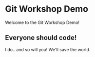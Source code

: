 # Git Workshop Demo
Welcome to the Git Workshop Demo!

## Everyone should code!
I do.. and so will you!
We'll save the world.
